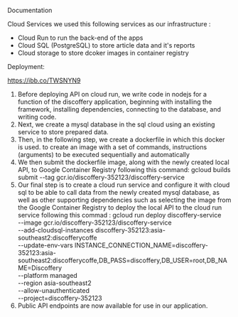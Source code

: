 Documentation

Cloud Services
we used this following services as our infrastructure :
- Cloud Run to run the back-end of the apps 
- Cloud SQL (PostgreSQL) to store article data and it's reports 
- Cloud storage to store dcoker images in container registry

Deployment:

https://ibb.co/TWSNYN9

1.	Before deploying API on cloud run, we write code in nodejs for a function of the discoffery application, beginning with installing the framework, installing dependencies, connecting to the database, and writing code.
2.	Next, we create a mysql database in the sql cloud using an existing service to store prepared data.
3.	Then, in the following step, we create a dockerfile in which this docker is used. to create an image with a set of commands, instructions (arguments) to be executed sequentially and automatically
4.	We then submit the dockerfile image, along with the newly created local API, to Google Container Registry following this command:
    gcloud builds submit --tag gcr.io/discoffery-352123/discoffery-service
5.	Our final step is to create a cloud run service and configure it with cloud sql to be able to call data from the newly created mysql database, as well as other supporting dependencies such as selecting the image from the Google Container Registry to deploy the local API to the cloud run service following this commad :
    gcloud run deploy discoffery-service \
    --image gcr.io/discoffery-352123/discoffery-service \
    --add-cloudsql-instances discoffery-352123:asia-southeast2:discofferycoffe \
    --update-env-vars INSTANCE_CONNECTION_NAME=discoffery-352123:asia-southeast2:discofferycoffe,DB_PASS=discoffery,DB_USER=root,DB_NAME=Discoffery \
    --platform managed \
    --region asia-southeast2 \
    --allow-unauthenticated \
    --project=discoffery-352123
6.	Public API endpoints are now available for use in our application.


